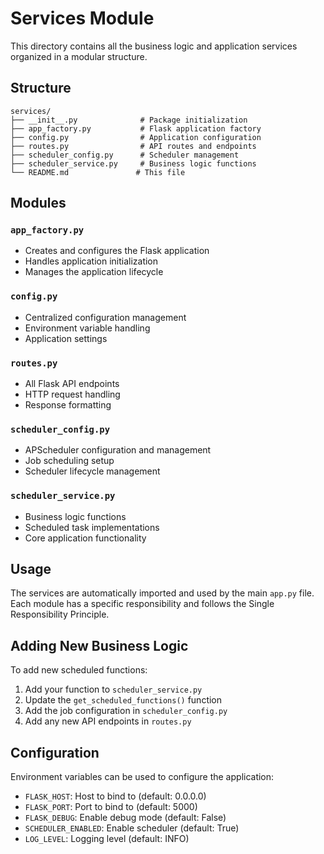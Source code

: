 # Services Module

This directory contains all the business logic and application services organized in a modular structure.

## Structure

```
services/
├── __init__.py              # Package initialization
├── app_factory.py           # Flask application factory
├── config.py                # Application configuration
├── routes.py                # API routes and endpoints
├── scheduler_config.py      # Scheduler management
├── scheduler_service.py     # Business logic functions
└── README.md               # This file
```

## Modules

### `app_factory.py`
- Creates and configures the Flask application
- Handles application initialization
- Manages the application lifecycle

### `config.py`
- Centralized configuration management
- Environment variable handling
- Application settings

### `routes.py`
- All Flask API endpoints
- HTTP request handling
- Response formatting

### `scheduler_config.py`
- APScheduler configuration and management
- Job scheduling setup
- Scheduler lifecycle management

### `scheduler_service.py`
- Business logic functions
- Scheduled task implementations
- Core application functionality

## Usage

The services are automatically imported and used by the main `app.py` file. Each module has a specific responsibility and follows the Single Responsibility Principle.

## Adding New Business Logic

To add new scheduled functions:

1. Add your function to `scheduler_service.py`
2. Update the `get_scheduled_functions()` function
3. Add the job configuration in `scheduler_config.py`
4. Add any new API endpoints in `routes.py`

## Configuration

Environment variables can be used to configure the application:

- `FLASK_HOST`: Host to bind to (default: 0.0.0.0)
- `FLASK_PORT`: Port to bind to (default: 5000)
- `FLASK_DEBUG`: Enable debug mode (default: False)
- `SCHEDULER_ENABLED`: Enable scheduler (default: True)
- `LOG_LEVEL`: Logging level (default: INFO) 